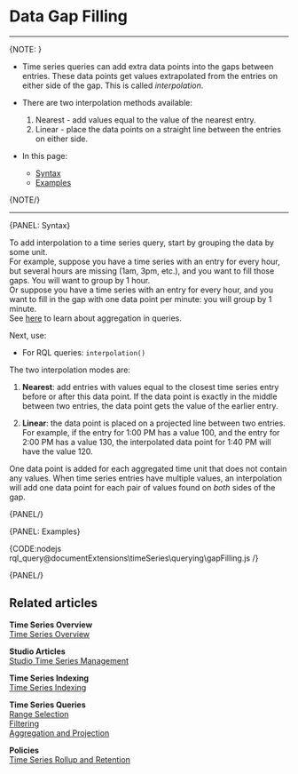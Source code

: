 ﻿# Data Gap Filling

---

{NOTE: }

* Time series queries can add extra data points into the gaps between entries. 
  These data points get values extrapolated from the entries on either side of 
  the gap. This is called _interpolation_.  

* There are two interpolation methods available:  
  1. Nearest - add values equal to the value of the nearest entry.  
  2. Linear - place the data points on a straight line between the entries on 
     either side.  

* In this page:  
  * [Syntax](../../../document-extensions/timeseries/querying/gap-filling#syntax)  
  * [Examples](../../../document-extensions/timeseries/querying/gap-filling#examples)  

{NOTE/}

---

{PANEL: Syntax}

To add interpolation to a time series query, start by grouping the data by some 
unit.  
For example, suppose you have a time series with an entry for every hour, 
but several hours are missing (1am, 3pm, etc.), and you want to fill those 
gaps. You will want to group by 1 hour.  
Or suppose you have a time series with an entry for every hour, and you want to 
fill in the gap with one data point per minute: you will group by 1 minute.  
See [here](../../../document-extensions/timeseries/querying/aggregation-and-projections) 
to learn about aggregation in queries.  

Next, use:  

* For RQL queries: `interpolation()`  

The two interpolation modes are:  

1. **Nearest**: add entries with values equal to the closest time series entry 
before or after this data point. If the data point is exactly in the middle 
between two entries, the data point gets the value of the earlier entry.  

2. **Linear**: the data point is placed on a projected line between two entries. 
For example, if the entry for 1:00 PM has a value 100, and the entry for 2:00 PM 
has a value 130, the interpolated data point for 1:40 PM will have the value 120.  

One data point is added for each aggregated time unit that does not contain any 
values. When time series entries have multiple values, an interpolation will add 
one data point for each pair of values found on *both* sides of the gap.  

{PANEL/}

{PANEL: Examples}

{CODE:nodejs rql_query@documentExtensions\timeSeries\querying\gapFilling.js /}

{PANEL/}

## Related articles

**Time Series Overview**  
[Time Series Overview](../../../document-extensions/timeseries/overview)  

**Studio Articles**  
[Studio Time Series Management](../../../studio/database/document-extensions/time-series)  

**Time Series Indexing**  
[Time Series Indexing](../../../document-extensions/timeseries/indexing)  

**Time Series Queries**  
[Range Selection](../../../document-extensions/timeseries/querying/choosing-query-range)  
[Filtering](../../../document-extensions/timeseries/querying/filtering)  
[Aggregation and Projection](../../../document-extensions/timeseries/querying/aggregation-and-projections)  

**Policies**  
[Time Series Rollup and Retention](../../../document-extensions/timeseries/rollup-and-retention)  
